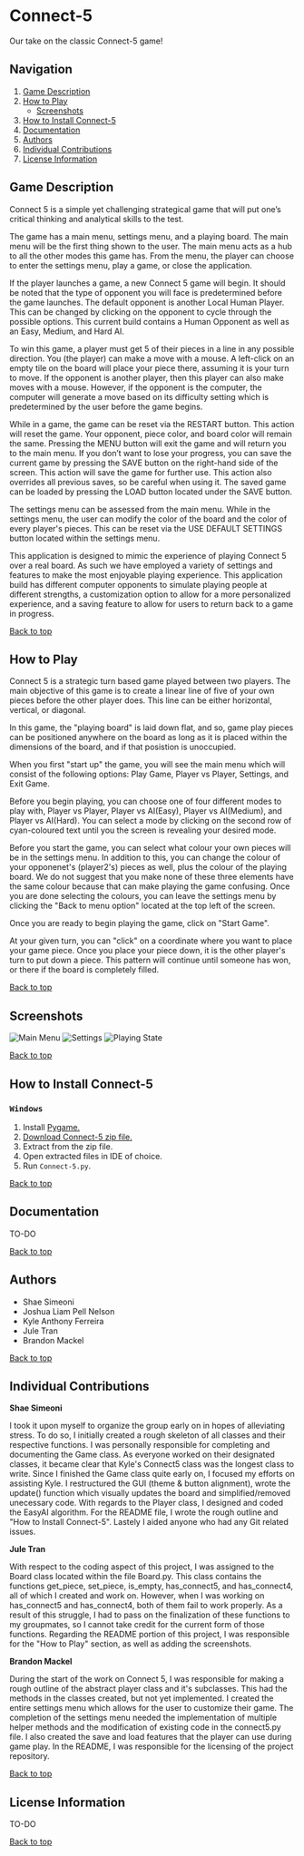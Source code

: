 # Connect-5

Our take on the classic Connect-5 game!

## Navigation
<a name="top"></a> 
1. [Game Description](#intro) 
2. [How to Play](#feature)
    - [Screenshots](#screen)
3. [How to Install Connect-5](#install)
4. [Documentation](#documen)
5. [Authors](#Authors)
6. [Individual Contributions](#Contributions)
7. [License Information](#license)

## <a name="intro"></a>Game Description 

Connect 5 is a simple yet challenging strategical game that will put one’s critical thinking and analytical skills to the test.

The game has a main menu, settings menu, and a playing board. The main menu will be the first thing shown to the user. The main menu acts as a hub to all the other modes this game has. From the menu, the player can choose to enter the settings menu, play a game, or close the application.

If the player launches a game, a new Connect 5 game will begin. It should be noted that the type of opponent you will face is predetermined before the game launches. The default opponent is another Local Human Player. This can be changed by clicking on the opponent to cycle through the possible options. This current build contains a Human Opponent as well as an Easy, Medium, and Hard AI.

To win this game, a player must get 5 of their pieces in a line in any possible direction. You (the player) can make a move with a mouse. A left-click on an empty tile on the board will place your piece there, assuming it is your turn to move. If the opponent is another player, then this player can also make moves with a mouse. However, if the opponent is the computer, the computer will generate a move based on its difficulty setting which is predetermined by the user before the game begins.

While in a game, the game can be reset via the RESTART button. This action will reset the game. Your opponent, piece color, and board color will remain the same. Pressing the MENU button will exit the game and will return you to the main menu. If you don’t want to lose your progress, you can save the current game by pressing the SAVE button on the right-hand side of the screen. This action will save the game for further use. This action also overrides all previous saves, so be careful when using it. The saved game can be loaded by pressing the LOAD button located under the SAVE button.

The settings menu can be assessed from the main menu. While in the settings menu, the user can modify the color of the board and the color of every player's pieces. This can be reset via the USE DEFAULT SETTINGS button located within the settings menu.

This application is designed to mimic the experience of playing Connect 5 over a real board. As such we have employed a variety of settings and features to make the most enjoyable playing experience. This application build has different computer opponents to simulate playing people at different strengths, a customization option to allow for a more personalized experience, and a saving feature to allow for users to return back to a game in progress.

[Back to top](#top)

## <a name="feature"></a>How to Play

Connect 5 is a strategic turn based game played between two players. The main objective of this game is to create a linear line of five of your own pieces before the other player does. This line can be either horizontal, vertical, or diagonal.

In this game, the "playing board" is laid down flat, and so, game play pieces can be positioned anywhere on the board as long as it is placed within the dimensions of the board, and if that posistion is unoccupied.

When you first "start up" the game, you will see the main menu which will consist of the following options: Play Game, Player vs Player, Settings, and Exit Game.

Before you begin playing, you can choose one of four different modes to play with, Player vs Player, Player vs AI(Easy), Player vs AI(Medium), and Player vs AI(Hard). You can select a mode by clicking on the second row of cyan-coloured text until you the screen is revealing your desired mode.

Before you start the game, you can select what colour your own pieces will be in the settings menu. In addition to this, you can change the colour of your opponenet's (player2's) pieces as well, plus the colour of the playing board. We do not suggest that you make none of these three elements have the same colour because that can make playing the game confusing. Once you are done selecting the colours, you can leave the settings menu by clicking the "Back to menu option" located at the top left of the screen.

Once you are ready to begin playing the game, click on "Start Game".

At your given turn, you can "click" on a coordinate where you want to place your game piece. Once you place your piece down, it is the other player's turn to put down a piece. This pattern will continue until someone has won, or there if the board is completely filled.

[Back to top](#top)

## <a name="screen"></a>Screenshots

![Main Menu](https://i.imgur.com/3TRc59Y.png)
![Settings](https://i.imgur.com/osn6TOb.png)
![Playing State](https://i.imgur.com/8ivsWAL.png)


[Back to top](#top)

## <a name="install"></a>How to Install Connect-5

### `Windows`

1.  Install [Pygame.](https://www.pygame.org/download.shtml)
2.  [Download Connect-5 zip file.](https://github.com/KyleAnthonyFerreira/Connect-5/archive/master.zip)
3.  Extract from the zip file.
4.  Open extracted files in IDE of choice.
5.  Run `Connect-5.py`.

[Back to top](#top)

## <a name="documen"></a>Documentation

TO-DO

[Back to top](#top)

## <a name="Authors"></a>Authors

-	Shae Simeoni
-	Joshua Liam Pell Nelson
-	Kyle Anthony Ferreira
-	Jule Tran
-	Brandon Mackel

[Back to top](#top)

## <a name="Contributions"></a>Individual Contributions

**Shae Simeoni**

I took it upon myself to organize the group early on in hopes of alleviating stress. To do so, I initially created a rough skeleton of all classes and their respective functions. I was personally responsible for completing and documenting the Game class. As everyone worked on their designated classes, it became clear that Kyle's Connect5 class was the longest class to write. Since I finished the Game class quite early on, I focused my efforts on assisting Kyle. I restructured the GUI (theme & button alignment), wrote the update() function which visually updates the board and simplified/removed unecessary code. With regards to the Player class, I designed and coded the EasyAI algorithm. For the README file, I wrote the rough outline and "How to Install Connect-5". Lastely I aided anyone who had any Git related issues. 

**Jule Tran**

With respect to the coding aspect of this project, I was assigned to the Board class located within the file Board.py. This class contains the functions get_piece, set_piece, is_empty, has_connect5, and has_connect4, all of which I created and work on. However, when I was working on has_connect5 and has_connect4, both of them fail to work properly. As a result of this struggle, I had to pass on the finalization of these functions to my groupmates, so I cannot take credit for the current form of those functions. Regarding the README portion of this project, I was responsible for the "How to Play" section, as well as adding the screenshots.

**Brandon Mackel**

During the start of the work on Connect 5, I was responsible for making a rough outline of the abstract player class and it's subclasses. This had the methods in the classes created, but not yet implemented. I created the entire settings menu which allows for the user to customize their game. The completion of the settings menu needed the implementation of multiple helper methods and the modification of existing code in the connect5.py file. I also created the save and load features that the player can use during game play. In the README, I was responsible for the licensing of the project repository.

[Back to top](#top)

## <a name="license"></a>License Information

TO-DO

[Back to top](#top)
